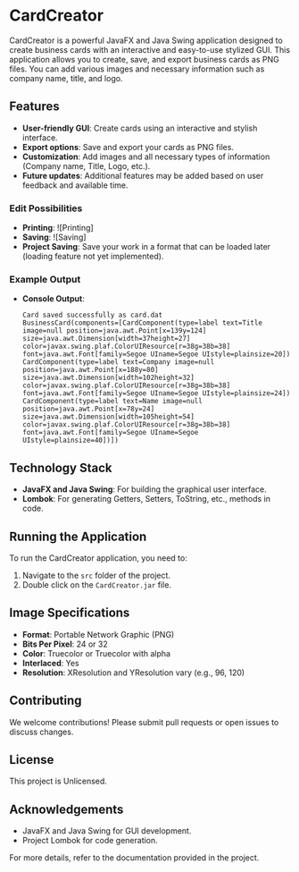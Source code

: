 # CardCreator

CardCreator is a powerful JavaFX and Java Swing application designed to create business cards with an interactive and easy-to-use stylized GUI. This application allows you to create, save, and export business cards as PNG files. You can add various images and necessary information such as company name, title, and logo.

## Features

- **User-friendly GUI**: Create cards using an interactive and stylish interface.
- **Export options**: Save and export your cards as PNG files.
- **Customization**: Add images and all necessary types of information (Company name, Title, Logo, etc.).
- **Future updates**: Additional features may be added based on user feedback and available time.

### Edit Possibilities
- **Printing**: 
  ![Printing]
- **Saving**: 
  ![Saving]
- **Project Saving**: Save your work in a format that can be loaded later (loading feature not yet implemented).

### Example Output
- **Console Output**: 
  ```
  Card saved successfully as card.dat
  BusinessCard(components=[CardComponent(type=label text=Title image=null position=java.awt.Point[x=139y=124] size=java.awt.Dimension[width=37height=27] color=javax.swing.plaf.ColorUIResource[r=38g=38b=38] font=java.awt.Font[family=Segoe UIname=Segoe UIstyle=plainsize=20]) CardComponent(type=label text=Company image=null position=java.awt.Point[x=188y=80] size=java.awt.Dimension[width=102height=32] color=javax.swing.plaf.ColorUIResource[r=38g=38b=38] font=java.awt.Font[family=Segoe UIname=Segoe UIstyle=plainsize=24]) CardComponent(type=label text=Name image=null position=java.awt.Point[x=78y=24] size=java.awt.Dimension[width=105height=54] color=javax.swing.plaf.ColorUIResource[r=38g=38b=38] font=java.awt.Font[family=Segoe UIname=Segoe UIstyle=plainsize=40])])
  ```

## Technology Stack

- **JavaFX and Java Swing**: For building the graphical user interface.
- **Lombok**: For generating Getters, Setters, ToString, etc., methods in code.

## Running the Application

To run the CardCreator application, you need to:

1. Navigate to the `src` folder of the project.
2. Double click on the `CardCreator.jar` file.

## Image Specifications

- **Format**: Portable Network Graphic (PNG)
- **Bits Per Pixel**: 24 or 32
- **Color**: Truecolor or Truecolor with alpha
- **Interlaced**: Yes
- **Resolution**: XResolution and YResolution vary (e.g., 96, 120)

## Contributing

We welcome contributions! Please submit pull requests or open issues to discuss changes.

## License

This project is Unlicensed.

## Acknowledgements

- JavaFX and Java Swing for GUI development.
- Project Lombok for code generation.

For more details, refer to the documentation provided in the project.
